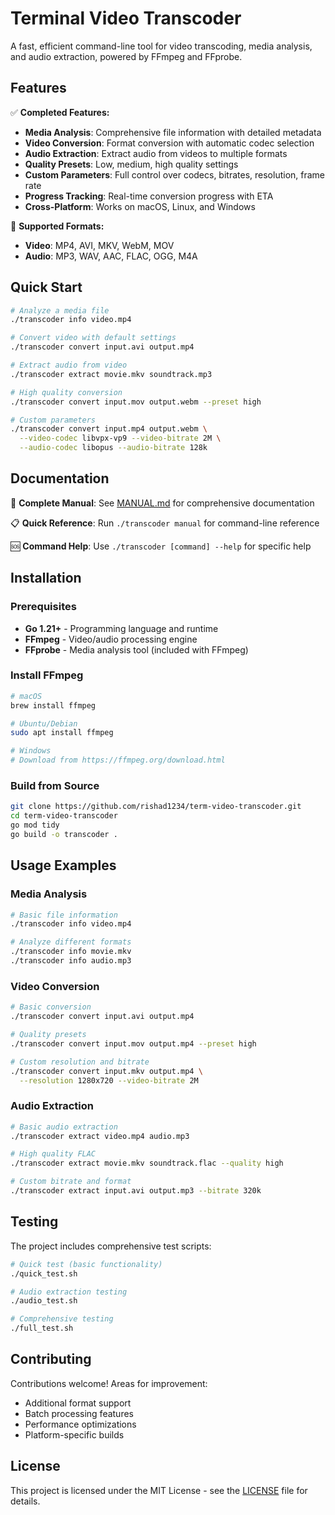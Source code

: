 # Terminal Video Transcoder

A fast, efficient command-line tool for video transcoding, media analysis, and audio extraction, powered by FFmpeg and FFprobe.

## Features

✅ **Completed Features:**

- **Media Analysis**: Comprehensive file information with detailed metadata
- **Video Conversion**: Format conversion with automatic codec selection
- **Audio Extraction**: Extract audio from videos to multiple formats
- **Quality Presets**: Low, medium, high quality settings
- **Custom Parameters**: Full control over codecs, bitrates, resolution, frame rate
- **Progress Tracking**: Real-time conversion progress with ETA
- **Cross-Platform**: Works on macOS, Linux, and Windows

🎯 **Supported Formats:**

- **Video**: MP4, AVI, MKV, WebM, MOV
- **Audio**: MP3, WAV, AAC, FLAC, OGG, M4A

## Quick Start

```bash
# Analyze a media file
./transcoder info video.mp4

# Convert video with default settings
./transcoder convert input.avi output.mp4

# Extract audio from video
./transcoder extract movie.mkv soundtrack.mp3

# High quality conversion
./transcoder convert input.mov output.webm --preset high

# Custom parameters
./transcoder convert input.mp4 output.webm \
  --video-codec libvpx-vp9 --video-bitrate 2M \
  --audio-codec libopus --audio-bitrate 128k
```

## Documentation

📖 **Complete Manual**: See [MANUAL.md](MANUAL.md) for comprehensive documentation

📋 **Quick Reference**: Run `./transcoder manual` for command-line reference

🆘 **Command Help**: Use `./transcoder [command] --help` for specific help

## Installation

### Prerequisites

- **Go 1.21+** - Programming language and runtime
- **FFmpeg** - Video/audio processing engine  
- **FFprobe** - Media analysis tool (included with FFmpeg)

### Install FFmpeg

```bash
# macOS
brew install ffmpeg

# Ubuntu/Debian
sudo apt install ffmpeg

# Windows
# Download from https://ffmpeg.org/download.html
```

### Build from Source

```bash
git clone https://github.com/rishad1234/term-video-transcoder.git
cd term-video-transcoder
go mod tidy
go build -o transcoder .
```

## Usage Examples

### Media Analysis

```bash
# Basic file information
./transcoder info video.mp4

# Analyze different formats
./transcoder info movie.mkv
./transcoder info audio.mp3
```

### Video Conversion

```bash
# Basic conversion
./transcoder convert input.avi output.mp4

# Quality presets
./transcoder convert input.mov output.mp4 --preset high

# Custom resolution and bitrate
./transcoder convert input.mkv output.mp4 \
  --resolution 1280x720 --video-bitrate 2M
```

### Audio Extraction

```bash
# Basic audio extraction
./transcoder extract video.mp4 audio.mp3

# High quality FLAC
./transcoder extract movie.mkv soundtrack.flac --quality high

# Custom bitrate and format
./transcoder extract input.avi output.mp3 --bitrate 320k
```

## Testing

The project includes comprehensive test scripts:

```bash
# Quick test (basic functionality)
./quick_test.sh

# Audio extraction testing
./audio_test.sh

# Comprehensive testing
./full_test.sh
```

## Contributing

Contributions welcome! Areas for improvement:

- Additional format support
- Batch processing features
- Performance optimizations
- Platform-specific builds

## License

This project is licensed under the MIT License - see the [LICENSE](LICENSE) file for details.
